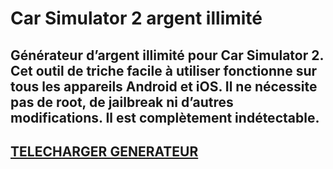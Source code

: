 # Car Simulator 2 argent illimité
## Générateur d’argent illimité pour Car Simulator 2. Cet outil de triche facile à utiliser fonctionne sur tous les appareils Android et iOS. Il ne nécessite pas de root, de jailbreak ni d’autres modifications. Il est complètement indétectable.

## [TELECHARGER GENERATEUR](https://stellardownload.pro/cl/i/g68gjp)


